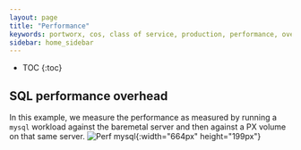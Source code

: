 ```yaml
---
layout: page
title: "Performance"
keywords: portworx, cos, class of service, production, performance, overhead
sidebar: home_sidebar
---
```


* TOC
{:toc}

## SQL performance overhead
In this example, we measure the performance as measured by running a `mysql` workload against the baremetal server and then against a PX volume on that same server.
![Perf mysql](/images/perf-mysql.png){:width="664px" height="199px"}
